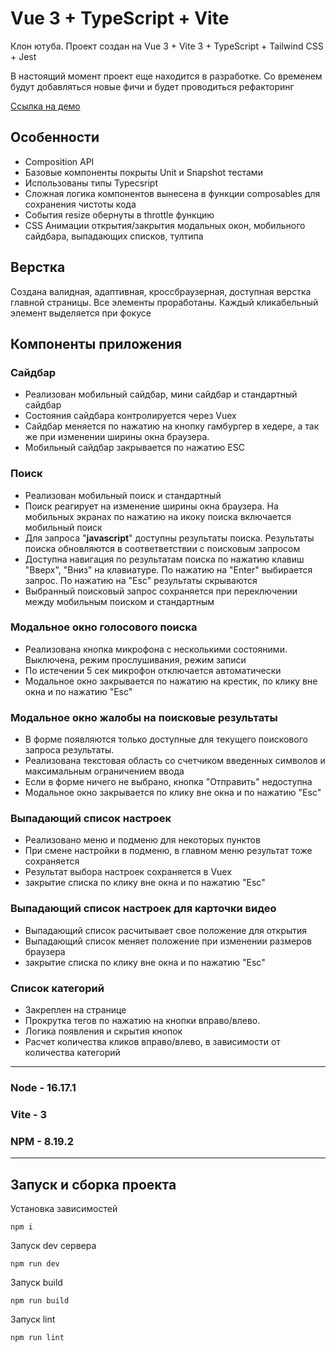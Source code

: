 # Vue 3 + TypeScript + Vite

Клон ютуба. Проект создан на Vue 3 + Vite 3 + TypeScript  + Tailwind CSS + Jest

В настоящий момент проект еще находится в разработке. Со временем будут добавляться новые фичи и будет проводиться рефакторинг

[Ссылка на демо](https://ansnekit.github.io/clone-youtube-vue3)


## Особенности

- Composition API
- Базовые компоненты покрыты Unit и Snapshot тестами
- Использованы типы Typecsript
- Сложная логика компонентов вынесена в функции composables для сохранения чистоты кода
- События resize обернуты в throttle функцию
- CSS Анимации открытия/закрытия модальных окон, мобильного сайдбара, выпадающих списков, тултипа

## Верстка

Создана валидная, адаптивная, кроссбраузерная, доступная верстка главной страницы. Все элементы проработаны. Каждый кликабельный элемент выделяется при фокусе


## Компоненты приложения

### Сайдбар

- Реализован мобильный сайдбар, мини сайдбар и стандартный сайдбар
- Состояния сайдбара контролируется через Vuex
- Сайдбар меняется по нажатию на кнопку гамбургер в хедере, а так же при изменении ширины окна браузера.
- Мобильный сайдбар закрывается по нажатию ESC

### Поиск

- Реализован мобильный поиск и стандартный
- Поиск реагирует на изменение ширины окна браузера. На мобильных экранах по нажатию на икоку поиска включается мобильный поиск
- Для запроса "**javascript**" доступны результаты поиска. Результаты поиска обновляются в соответветствии с поисковым запросом
- Доступна навигация по результатам поиска по нажатию клавиш "Вверх", "Вниз" на клавиатуре. По нажатию на "Enter" выбирается запрос. По нажатию на "Esc" результаты скрываются
- Выбранный поисковый запрос сохраняется при переключении между мобильным поиском и стандартным

### Модальное окно голосового поиска

- Реализована кнопка микрофона с несколькими состояними. Выключена, режим прослушивания, режим записи
- По истечении 5 сек микрофон отключается автоматически
- Модальное окно закрывается по нажатию на крестик, по клику вне окна и по нажатию "Esc"

### Модальное окно жалобы на поисковые результаты

- В форме появляются только доступные для текущего поискового запроса результаты. 
- Реализована текстовая область со счетчиком введенных символов и максимальным ограничением ввода
- Если в форме ничего не выбрано, кнопка "Отправить" недоступна
- Модальное окно закрывается по клику вне окна и по нажатию "Esc"

### Выпадающий список настроек

- Реализовано меню и подменю для некоторых пунктов
- При смене настройки в подменю, в главном меню результат тоже сохраняется
- Результат выбора настроек сохраняется в Vuex
- закрытие списка по клику вне окна и по нажатию "Esc"

### Выпадающий список настроек для карточки видео
- Выпадающий список расчитывает свое положение для открытия
- Выпадающий список меняет положение при изменении размеров браузера
- закрытие списка по клику вне окна и по нажатию "Esc"

### Список категорий
- Закреплен на странице
- Прокрутка тегов по нажатию на кнопки вправо/влево.
- Логика появления и скрытия кнопок
- Расчет количества кликов вправо/влево, в зависимости от количества категорий

---
### Node - 16.17.1

### Vite - 3

### NPM - 8.19.2
---
## Запуск и сборка проекта

Установка зависимостей

`npm i`

Запуск dev сервера

`npm run dev`

Запуск build

`npm run build`

Запуск lint

`npm run lint`